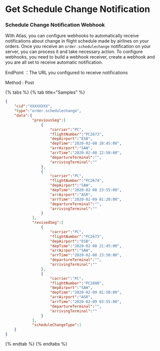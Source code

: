 # Get Schedule Change Notification

### Schedule Change Notification Webhook

With Atlas, you can configure webhooks to automatically receive notifications about change in flight schedule made by airlines on your orders. Once you receive an `order.schedulechange` notification on your server, you can process it and take necessary action. To configure webhooks, you need to build a webhook receiver, create a webhook and you are all set to receive automatic notification.

EndPoint ：The URL you configured to receive notifications&#x20;

Method : Post

{% tabs %}
{% tab title="Samples" %}
```json
{
    "cid":"XXXXXXXX",
    "type":"order.schedulechange",
    "data":{
            "previousSeg":[
                {
                    "carrier":"PC",
                    "flightNumber":"PC2673",
                    "depAirport":"ESB",
                    "depTime":"2020-02-08 20:45:00",
                    "arrAirport":"SAW",
                    "arrTime":"2020-02-08 22:50:00",
                    "departureTerminal":"",
                    "arrivingTerminal":""
                },
                {
                    "carrier":"PC",
                    "flightNumber":"PC2674",
                    "depAirport":"SAW",
                    "depTime":"2020-02-08 23:55:00",
                    "arrAirport":"ASR",
                    "arrTime":"2020-02-09 01:20:00",
                    "departureTerminal":"",
                    "arrivingTerminal":""
                }
            ],
            "revisedSeg":[
                {
                    "carrier":"PC",
                    "flightNumber":"PC2673",
                    "depAirport":"ESB",
                    "depTime":"2020-02-08 21:45:00",
                    "arrAirport":"SAW",
                    "arrTime":"2020-02-08 23:50:00",
                    "departureTerminal":"",
                    "arrivingTerminal":""
                },
                {
                    "carrier":"PC",
                    "flightNumber":"PC2800",
                    "depAirport":"SAW",
                    "depTime":"2020-02-09 01:50:00",
                    "arrAirport":"ASR",
                    "arrTime":"2020-02-09 03:55:00",
                    "departureTerminal":"",
                    "arrivingTerminal":""
                }
            ],
            "scheduleChangeType":1
    }
}
```
{% endtab %}
{% endtabs %}
